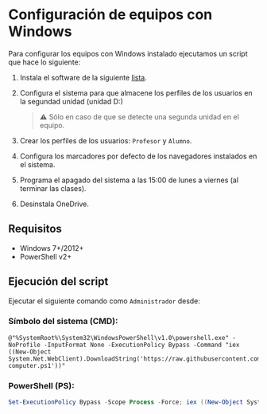 ﻿# Configuración de equipos con Windows

Para configurar los equipos con Windows instalado ejecutamos un script que hace lo siguiente:

1. Instala el software de la siguiente [lista](packages.txt).

2. Configura el sistema para que almacene los perfiles de los usuarios en la segundad unidad (unidad D:)

   > :warning: Sólo en caso de que se detecte una segunda unidad en el equipo.

3. Crear los perfiles de los usuarios: `Profesor` y `Alumno`.

4. Configura los marcadores por defecto de los navegadores instalados en el sistema.

5. Programa el apagado del sistema a las 15:00 de lunes a viernes (al terminar las clases).

6. Desinstala OneDrive.

## Requisitos

* Windows 7+/2012+
* PowerShell v2+

## Ejecución del script

Ejecutar el siguiente comando como `Administrador` desde:

### Símbolo del sistema (CMD):

```
@"%SystemRoot%\System32\WindowsPowerShell\v1.0\powershell.exe" -NoProfile -InputFormat None -ExecutionPolicy Bypass -Command "iex ((New-Object System.Net.WebClient).DownloadString('https://raw.githubusercontent.com/iesdpm/informatica/master/scripts/windows/config-computer.ps1'))"
```

### PowerShell (PS):

```powershell
Set-ExecutionPolicy Bypass -Scope Process -Force; iex ((New-Object System.Net.WebClient).DownloadString('https://raw.githubusercontent.com/iesdpm/informatica/master/scripts/windows/config-computer.ps1'))
```
